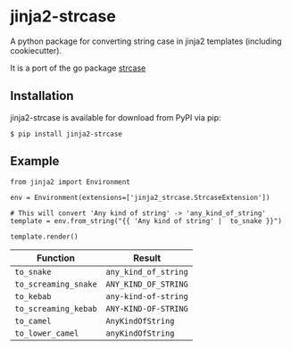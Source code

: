 # jinja2-strcase

A python package for converting string case in jinja2 templates (including cookiecutter).

It is a port of the go package [strcase](https://github.com/iancoleman/strcase)

## Installation

jinja2-strcase is available for download from PyPI via pip:

```
$ pip install jinja2-strcase
```

## Example

```
from jinja2 import Environment

env = Environment(extensions=['jinja2_strcase.StrcaseExtension'])

# This will convert 'Any kind of string' -> 'any_kind_of_string'
template = env.from_string("{{ 'Any kind of string' |  to_snake }}")

template.render()
```

| Function                        | Result               |
|---------------------------------|----------------------|
| `to_snake`                      | `any_kind_of_string` |
| `to_screaming_snake`            | `ANY_KIND_OF_STRING` |
| `to_kebab`                      | `any-kind-of-string` |
| `to_screaming_kebab`            | `ANY-KIND-OF-STRING` |
| `to_camel`                      | `AnyKindOfString`    |
| `to_lower_camel`                | `anyKindOfString`    |
